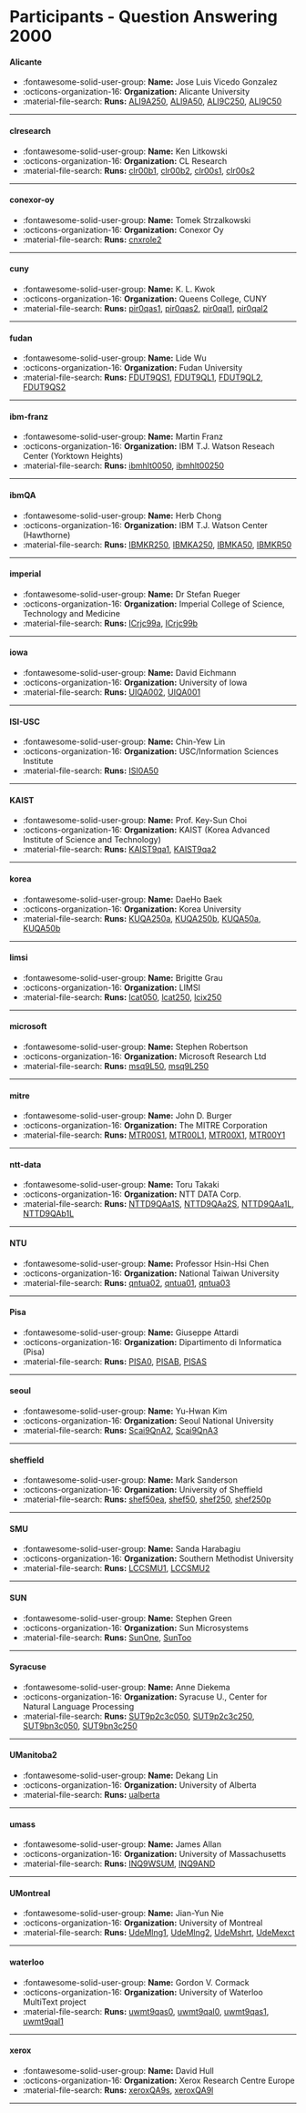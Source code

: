 # Participants - Question Answering 2000 

#### Alicante
 - :fontawesome-solid-user-group: **Name:** Jose Luis Vicedo Gonzalez
 - :octicons-organization-16: **Organization:** Alicante University
 - :material-file-search: **Runs:** [ALI9A250](./runs.md#ali9a250), [ALI9A50](./runs.md#ali9a50), [ALI9C250](./runs.md#ali9c250), [ALI9C50](./runs.md#ali9c50)

---
#### clresearch
 - :fontawesome-solid-user-group: **Name:** Ken Litkowski
 - :octicons-organization-16: **Organization:** CL Research
 - :material-file-search: **Runs:** [clr00b1](./runs.md#clr00b1), [clr00b2](./runs.md#clr00b2), [clr00s1](./runs.md#clr00s1), [clr00s2](./runs.md#clr00s2)

---
#### conexor-oy
 - :fontawesome-solid-user-group: **Name:** Tomek Strzalkowski
 - :octicons-organization-16: **Organization:** Conexor Oy
 - :material-file-search: **Runs:** [cnxrole2](./runs.md#cnxrole2)

---
#### cuny
 - :fontawesome-solid-user-group: **Name:** K. L. Kwok
 - :octicons-organization-16: **Organization:** Queens College, CUNY
 - :material-file-search: **Runs:** [pir0qas1](./runs.md#pir0qas1), [pir0qas2](./runs.md#pir0qas2), [pir0qal1](./runs.md#pir0qal1), [pir0qal2](./runs.md#pir0qal2)

---
#### fudan
 - :fontawesome-solid-user-group: **Name:** Lide Wu
 - :octicons-organization-16: **Organization:** Fudan University
 - :material-file-search: **Runs:** [FDUT9QS1](./runs.md#fdut9qs1), [FDUT9QL1](./runs.md#fdut9ql1), [FDUT9QL2](./runs.md#fdut9ql2), [FDUT9QS2](./runs.md#fdut9qs2)

---
#### ibm-franz
 - :fontawesome-solid-user-group: **Name:** Martin Franz
 - :octicons-organization-16: **Organization:** IBM T.J. Watson Reseach Center (Yorktown Heights)
 - :material-file-search: **Runs:** [ibmhlt0050](./runs.md#ibmhlt0050), [ibmhlt00250](./runs.md#ibmhlt00250)

---
#### ibmQA
 - :fontawesome-solid-user-group: **Name:** Herb Chong
 - :octicons-organization-16: **Organization:** IBM T.J. Watson Center (Hawthorne)
 - :material-file-search: **Runs:** [IBMKR250](./runs.md#ibmkr250), [IBMKA250](./runs.md#ibmka250), [IBMKA50](./runs.md#ibmka50), [IBMKR50](./runs.md#ibmkr50)

---
#### imperial
 - :fontawesome-solid-user-group: **Name:** Dr Stefan Rueger
 - :octicons-organization-16: **Organization:** Imperial College of Science, Technology and Medicine
 - :material-file-search: **Runs:** [ICrjc99a](./runs.md#icrjc99a), [ICrjc99b](./runs.md#icrjc99b)

---
#### iowa
 - :fontawesome-solid-user-group: **Name:** David Eichmann
 - :octicons-organization-16: **Organization:** University of Iowa
 - :material-file-search: **Runs:** [UIQA002](./runs.md#uiqa002), [UIQA001](./runs.md#uiqa001)

---
#### ISI-USC
 - :fontawesome-solid-user-group: **Name:** Chin-Yew Lin
 - :octicons-organization-16: **Organization:** USC/Information Sciences Institute
 - :material-file-search: **Runs:** [ISI0A50](./runs.md#isi0a50)

---
#### KAIST
 - :fontawesome-solid-user-group: **Name:** Prof. Key-Sun Choi
 - :octicons-organization-16: **Organization:** KAIST (Korea Advanced Institute of Science and Technology)
 - :material-file-search: **Runs:** [KAIST9qa1](./runs.md#kaist9qa1), [KAIST9qa2](./runs.md#kaist9qa2)

---
#### korea
 - :fontawesome-solid-user-group: **Name:** DaeHo Baek
 - :octicons-organization-16: **Organization:** Korea University
 - :material-file-search: **Runs:** [KUQA250a](./runs.md#kuqa250a), [KUQA250b](./runs.md#kuqa250b), [KUQA50a](./runs.md#kuqa50a), [KUQA50b](./runs.md#kuqa50b)

---
#### limsi
 - :fontawesome-solid-user-group: **Name:** Brigitte Grau
 - :octicons-organization-16: **Organization:** LIMSI
 - :material-file-search: **Runs:** [lcat050](./runs.md#lcat050), [lcat250](./runs.md#lcat250), [lcix250](./runs.md#lcix250)

---
#### microsoft
 - :fontawesome-solid-user-group: **Name:** Stephen Robertson
 - :octicons-organization-16: **Organization:** Microsoft Research Ltd
 - :material-file-search: **Runs:** [msq9L50](./runs.md#msq9l50), [msq9L250](./runs.md#msq9l250)

---
#### mitre
 - :fontawesome-solid-user-group: **Name:** John D. Burger
 - :octicons-organization-16: **Organization:** The MITRE Corporation
 - :material-file-search: **Runs:** [MTR00S1](./runs.md#mtr00s1), [MTR00L1](./runs.md#mtr00l1), [MTR00X1](./runs.md#mtr00x1), [MTR00Y1](./runs.md#mtr00y1)

---
#### ntt-data
 - :fontawesome-solid-user-group: **Name:** Toru Takaki
 - :octicons-organization-16: **Organization:** NTT DATA Corp.
 - :material-file-search: **Runs:** [NTTD9QAa1S](./runs.md#nttd9qaa1s), [NTTD9QAa2S](./runs.md#nttd9qaa2s), [NTTD9QAa1L](./runs.md#nttd9qaa1l), [NTTD9QAb1L](./runs.md#nttd9qab1l)

---
#### NTU
 - :fontawesome-solid-user-group: **Name:** Professor Hsin-Hsi Chen
 - :octicons-organization-16: **Organization:** National Taiwan University
 - :material-file-search: **Runs:** [qntua02](./runs.md#qntua02), [qntua01](./runs.md#qntua01), [qntua03](./runs.md#qntua03)

---
#### Pisa
 - :fontawesome-solid-user-group: **Name:** Giuseppe Attardi
 - :octicons-organization-16: **Organization:** Dipartimento di Informatica (Pisa)
 - :material-file-search: **Runs:** [PISA0](./runs.md#pisa0), [PISAB](./runs.md#pisab), [PISAS](./runs.md#pisas)

---
#### seoul
 - :fontawesome-solid-user-group: **Name:** Yu-Hwan Kim
 - :octicons-organization-16: **Organization:** Seoul National University
 - :material-file-search: **Runs:** [Scai9QnA2](./runs.md#scai9qna2), [Scai9QnA3](./runs.md#scai9qna3)

---
#### sheffield
 - :fontawesome-solid-user-group: **Name:** Mark Sanderson
 - :octicons-organization-16: **Organization:** University of Sheffield
 - :material-file-search: **Runs:** [shef50ea](./runs.md#shef50ea), [shef50](./runs.md#shef50), [shef250](./runs.md#shef250), [shef250p](./runs.md#shef250p)

---
#### SMU
 - :fontawesome-solid-user-group: **Name:** Sanda Harabagiu
 - :octicons-organization-16: **Organization:** Southern Methodist University
 - :material-file-search: **Runs:** [LCCSMU1](./runs.md#lccsmu1), [LCCSMU2](./runs.md#lccsmu2)

---
#### SUN
 - :fontawesome-solid-user-group: **Name:** Stephen Green
 - :octicons-organization-16: **Organization:** Sun Microsystems
 - :material-file-search: **Runs:** [SunOne](./runs.md#sunone), [SunToo](./runs.md#suntoo)

---
#### Syracuse
 - :fontawesome-solid-user-group: **Name:** Anne Diekema
 - :octicons-organization-16: **Organization:** Syracuse U., Center for Natural Language Processing
 - :material-file-search: **Runs:** [SUT9p2c3c050](./runs.md#sut9p2c3c050), [SUT9p2c3c250](./runs.md#sut9p2c3c250), [SUT9bn3c050](./runs.md#sut9bn3c050), [SUT9bn3c250](./runs.md#sut9bn3c250)

---
#### UManitoba2
 - :fontawesome-solid-user-group: **Name:** Dekang Lin
 - :octicons-organization-16: **Organization:** University of Alberta
 - :material-file-search: **Runs:** [ualberta](./runs.md#ualberta)

---
#### umass
 - :fontawesome-solid-user-group: **Name:** James Allan
 - :octicons-organization-16: **Organization:** University of Massachusetts
 - :material-file-search: **Runs:** [INQ9WSUM](./runs.md#inq9wsum), [INQ9AND](./runs.md#inq9and)

---
#### UMontreal
 - :fontawesome-solid-user-group: **Name:** Jian-Yun Nie
 - :octicons-organization-16: **Organization:** University of Montreal
 - :material-file-search: **Runs:** [UdeMlng1](./runs.md#udemlng1), [UdeMlng2](./runs.md#udemlng2), [UdeMshrt](./runs.md#udemshrt), [UdeMexct](./runs.md#udemexct)

---
#### waterloo
 - :fontawesome-solid-user-group: **Name:** Gordon V. Cormack
 - :octicons-organization-16: **Organization:** University of Waterloo MultiText project
 - :material-file-search: **Runs:** [uwmt9qas0](./runs.md#uwmt9qas0), [uwmt9qal0](./runs.md#uwmt9qal0), [uwmt9qas1](./runs.md#uwmt9qas1), [uwmt9qal1](./runs.md#uwmt9qal1)

---
#### xerox
 - :fontawesome-solid-user-group: **Name:** David Hull
 - :octicons-organization-16: **Organization:** Xerox Research Centre Europe
 - :material-file-search: **Runs:** [xeroxQA9s](./runs.md#xeroxqa9s), [xeroxQA9l](./runs.md#xeroxqa9l)

---
